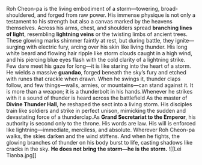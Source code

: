 Roh Cheon-pa is the living embodiment of a storm—towering, broad-shouldered, and forged from raw power. His immense physique is not only a testament to his strength but also a canvas marked by the heavens themselves. Across his arms, chest, and shoulders spread **branching lines of light**, resembling **lightning veins** or the twisting limbs of ancient trees. These glowing marks shimmer faintly at rest, but during battle, they ignite—surging with electric fury, arcing over his skin like living thunder.
His long white beard and flowing hair ripple like storm clouds caught in a high wind, and his piercing blue eyes flash with the cold clarity of a lightning strike. Few dare meet his gaze for long—it is like staring into the heart of a storm.
He wields a massive **guandao**, forged beneath the sky’s fury and etched with runes that crackle when drawn. When he swings it, thunder claps follow, and few things—walls, armies, or mountains—can stand against it. It is more than a weapon; it is a thunderbolt in his hands.Whenever he strikes with it a sound of thunder is heard across the battlefield
 As the master of **Divine Thunder Hall**, he reshaped the sect into a living storm. His disciples train like soldiers and strike in perfect unison, mimicking the sudden and devastating force of a thunderclap.As **Grand Secretariat to the Emperor**, his authority is second only to the throne. His words are law. His will is enforced like lightning—immediate, merciless, and absolute.
Wherever Roh Cheon-pa walks, the skies darken and the wind stiffens. And when he fights, the glowing branches of thunder on his body burst to life, casting shadows like cracks in the sky.
**He does not bring the storm—he is the storm.**
![[Lei Tianba.jpg]]